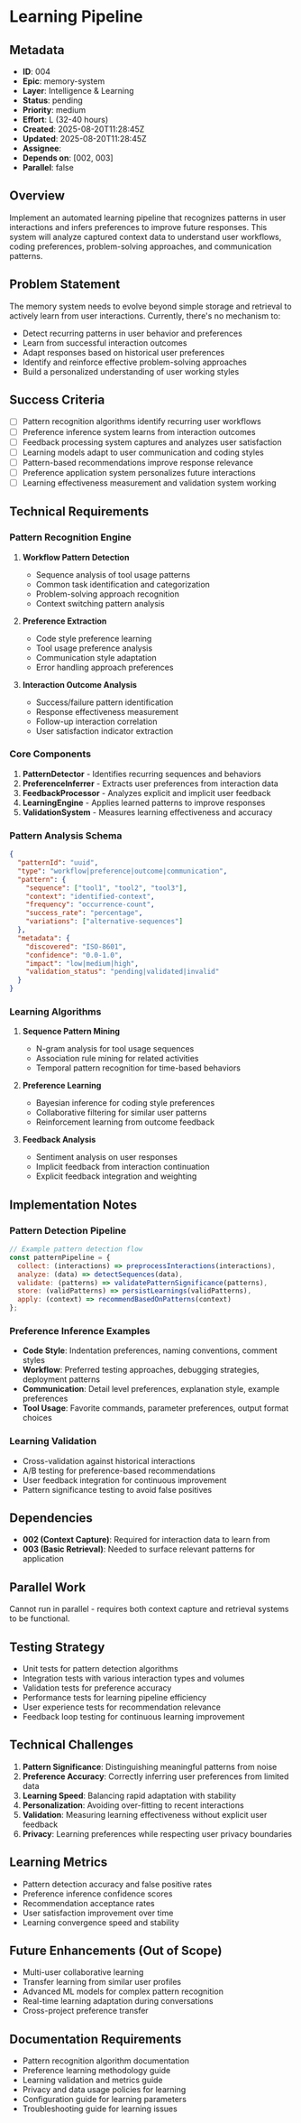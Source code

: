 # Learning Pipeline

## Metadata
- **ID**: 004
- **Epic**: memory-system  
- **Layer**: Intelligence & Learning
- **Status**: pending
- **Priority**: medium
- **Effort**: L (32-40 hours)
- **Created**: 2025-08-20T11:28:45Z
- **Updated**: 2025-08-20T11:28:45Z
- **Assignee**: 
- **Depends on**: [002, 003]
- **Parallel**: false

## Overview
Implement an automated learning pipeline that recognizes patterns in user interactions and infers preferences to improve future responses. This system will analyze captured context data to understand user workflows, coding preferences, problem-solving approaches, and communication patterns.

## Problem Statement
The memory system needs to evolve beyond simple storage and retrieval to actively learn from user interactions. Currently, there's no mechanism to:
- Detect recurring patterns in user behavior and preferences
- Learn from successful interaction outcomes
- Adapt responses based on historical user preferences
- Identify and reinforce effective problem-solving approaches
- Build a personalized understanding of user working styles

## Success Criteria
- [ ] Pattern recognition algorithms identify recurring user workflows
- [ ] Preference inference system learns from interaction outcomes
- [ ] Feedback processing system captures and analyzes user satisfaction
- [ ] Learning models adapt to user communication and coding styles
- [ ] Pattern-based recommendations improve response relevance
- [ ] Preference application system personalizes future interactions
- [ ] Learning effectiveness measurement and validation system working

## Technical Requirements

### Pattern Recognition Engine
1. **Workflow Pattern Detection**
   - Sequence analysis of tool usage patterns
   - Common task identification and categorization
   - Problem-solving approach recognition
   - Context switching pattern analysis

2. **Preference Extraction**
   - Code style preference learning
   - Tool usage preference analysis
   - Communication style adaptation
   - Error handling approach preferences

3. **Interaction Outcome Analysis**
   - Success/failure pattern identification
   - Response effectiveness measurement
   - Follow-up interaction correlation
   - User satisfaction indicator extraction

### Core Components
1. **PatternDetector** - Identifies recurring sequences and behaviors
2. **PreferenceInferrer** - Extracts user preferences from interaction data
3. **FeedbackProcessor** - Analyzes explicit and implicit user feedback
4. **LearningEngine** - Applies learned patterns to improve responses
5. **ValidationSystem** - Measures learning effectiveness and accuracy

### Pattern Analysis Schema
```json
{
  "patternId": "uuid",
  "type": "workflow|preference|outcome|communication",
  "pattern": {
    "sequence": ["tool1", "tool2", "tool3"],
    "context": "identified-context",
    "frequency": "occurrence-count",
    "success_rate": "percentage",
    "variations": ["alternative-sequences"]
  },
  "metadata": {
    "discovered": "ISO-8601",
    "confidence": "0.0-1.0",
    "impact": "low|medium|high",
    "validation_status": "pending|validated|invalid"
  }
}
```

### Learning Algorithms
1. **Sequence Pattern Mining**
   - N-gram analysis for tool usage sequences
   - Association rule mining for related activities
   - Temporal pattern recognition for time-based behaviors

2. **Preference Learning**
   - Bayesian inference for coding style preferences
   - Collaborative filtering for similar user patterns
   - Reinforcement learning from outcome feedback

3. **Feedback Analysis**
   - Sentiment analysis on user responses
   - Implicit feedback from interaction continuation
   - Explicit feedback integration and weighting

## Implementation Notes

### Pattern Detection Pipeline
```javascript
// Example pattern detection flow
const patternPipeline = {
  collect: (interactions) => preprocessInteractions(interactions),
  analyze: (data) => detectSequences(data),
  validate: (patterns) => validatePatternSignificance(patterns),
  store: (validPatterns) => persistLearnings(validPatterns),
  apply: (context) => recommendBasedOnPatterns(context)
};
```

### Preference Inference Examples
- **Code Style**: Indentation preferences, naming conventions, comment styles
- **Workflow**: Preferred testing approaches, debugging strategies, deployment patterns
- **Communication**: Detail level preferences, explanation style, example preferences
- **Tool Usage**: Favorite commands, parameter preferences, output format choices

### Learning Validation
- Cross-validation against historical interactions
- A/B testing for preference-based recommendations
- User feedback integration for continuous improvement
- Pattern significance testing to avoid false positives

## Dependencies
- **002 (Context Capture)**: Required for interaction data to learn from
- **003 (Basic Retrieval)**: Needed to surface relevant patterns for application

## Parallel Work
Cannot run in parallel - requires both context capture and retrieval systems to be functional.

## Testing Strategy
- Unit tests for pattern detection algorithms
- Integration tests with various interaction types and volumes
- Validation tests for preference accuracy
- Performance tests for learning pipeline efficiency
- User experience tests for recommendation relevance
- Feedback loop testing for continuous learning improvement

## Technical Challenges
1. **Pattern Significance**: Distinguishing meaningful patterns from noise
2. **Preference Accuracy**: Correctly inferring user preferences from limited data
3. **Learning Speed**: Balancing rapid adaptation with stability
4. **Personalization**: Avoiding over-fitting to recent interactions
5. **Validation**: Measuring learning effectiveness without explicit user feedback
6. **Privacy**: Learning preferences while respecting user privacy boundaries

## Learning Metrics
- Pattern detection accuracy and false positive rates
- Preference inference confidence scores
- Recommendation acceptance rates
- User satisfaction improvement over time
- Learning convergence speed and stability

## Future Enhancements (Out of Scope)
- Multi-user collaborative learning
- Transfer learning from similar user profiles
- Advanced ML models for complex pattern recognition
- Real-time learning adaptation during conversations
- Cross-project preference transfer

## Documentation Requirements
- Pattern recognition algorithm documentation
- Preference learning methodology guide
- Learning validation and metrics guide
- Privacy and data usage policies for learning
- Configuration guide for learning parameters
- Troubleshooting guide for learning issues